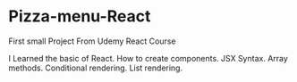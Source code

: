 # Pizza-menu-React

First small Project From Udemy React Course

I Learned the basic of React.
How to create components.
JSX Syntax.
Array methods.
Conditional rendering.
List rendering.

